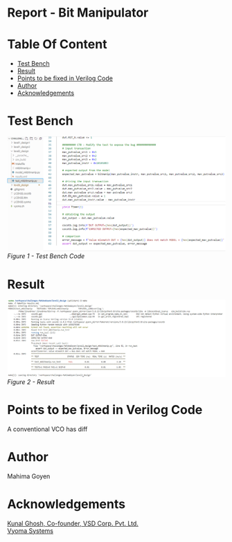 # Report - Bit Manipulator<br/>


# Table Of Content <br/>
* [Test Bench](https://github.com/vyomasystems-lab/challenges-MahimaGoyen/tree/master/level1_design1#Test-Bench)<br/>
* [Result](https://github.com/vyomasystems-lab/challenges-MahimaGoyen/tree/master/level1_design1#Result)<br/>
* [Points to be fixed in Verilog Code](https://github.com/vyomasystems-lab/challenges-MahimaGoyen/tree/master/level1_design1#Points-to-be-fixed-in-Verilog-Code)<br/>
* [Author](https://github.com/vyomasystems-lab/challenges-MahimaGoyen/tree/master/level1_design2#author)<br/>
* [Acknowledgements](https://github.com/vyomasystems-lab/challenges-MahimaGoyen/tree/master/level1_design2#acknowledgements-)<br/>

# Test Bench <br/>

![image](https://github.com/vyomasystems-lab/challenges-MahimaGoyen/blob/master/level2_design/l2dt.PNG)<br/>
*Figure 1 - Test Bench Code*<br/>

# Result <br/>

![image](https://github.com/vyomasystems-lab/challenges-MahimaGoyen/blob/master/level2_design/l2dr.PNG)<br/>
*Figure 2 - Result*<br/>

# Points to be fixed in Verilog Code <br/>
A conventional VCO has diff

# Author<br/>
Mahima Goyen<br/>

# Acknowledgements <br/>
[Kunal Ghosh, Co-founder, VSD Corp. Pvt. Ltd.](https://www.linkedin.com/in/kunal-ghosh-vlsisystemdesign-com-28084836/)<br/>
[Vyoma Systems](https://vyomasystems.com/)<br/>
